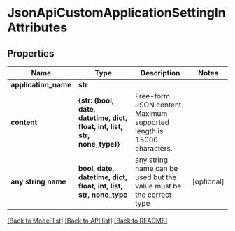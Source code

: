 # JsonApiCustomApplicationSettingInAttributes


## Properties
Name | Type | Description | Notes
------------ | ------------- | ------------- | -------------
**application_name** | **str** |  | 
**content** | **{str: (bool, date, datetime, dict, float, int, list, str, none_type)}** | Free-form JSON content. Maximum supported length is 15000 characters. | 
**any string name** | **bool, date, datetime, dict, float, int, list, str, none_type** | any string name can be used but the value must be the correct type | [optional]

[[Back to Model list]](../README.md#documentation-for-models) [[Back to API list]](../README.md#documentation-for-api-endpoints) [[Back to README]](../README.md)


